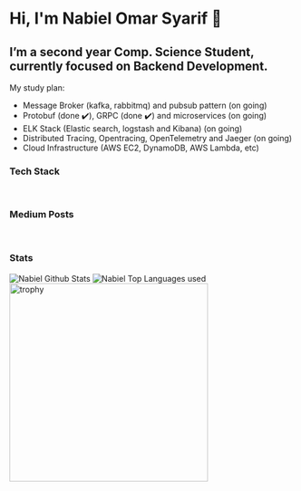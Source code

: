 # Hi, I'm Nabiel Omar Syarif 👋
##  I’m a second year Comp. Science Student, currently focused on Backend Development.

My study plan:
- Message Broker (kafka, rabbitmq) and pubsub pattern (on going)
- Protobuf (done :heavy_check_mark:), GRPC (done :heavy_check_mark:) and microservices (on going)
- ELK Stack (Elastic search, logstash and Kibana) (on going)
- Distributed Tracing, Opentracing, OpenTelemetry and Jaeger (on going)
- Cloud Infrastructure (AWS EC2, DynamoDB, AWS Lambda, etc)

### Tech Stack
<!-- START OF PROFILE STACK, DO NOT REMOVE -->
<!-- END OF PROFILE STACK, DO NOT REMOVE -->

<br/>

### Medium Posts
<!-- BLOG-POST-LIST:START -->
<!-- BLOG-POST-LIST:END -->

<br/>

### Stats
<img align="center" alt="Nabiel Github Stats" src="https://github-readme-stats.vercel.app/api?username=kbiits&theme=dark&show_icons=true&hide_border=false" />
<img align="center" alt="Nabiel Top Languages used" src="https://github-readme-stats.vercel.app/api/top-langs/?username=kbiits&theme=dark&show_icons=true&layout=compact"/>
<img align="center" width="350" alt="trophy" src="https://github-profile-trophy.vercel.app/?username=kbiits&theme=kbiits&column=3&margin-w=15&margin-h=15">
